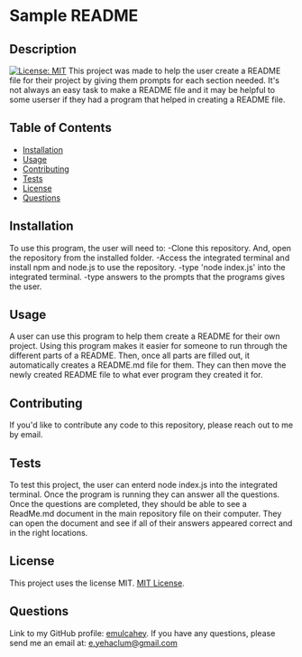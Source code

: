# Sample README
## Description
[![License: MIT](https://img.shields.io/badge/License-MIT-yellow.svg)](https://opensource.org/licenses/MIT)
This project was made to help the user create a README file for their project by giving them prompts for each section needed. It's not always an easy task to make a README file and it may be helpful to some userser if they had a program that helped in creating a README file.

## Table of Contents
* [Installation](#installation)
* [Usage](#usage)
* [Contributing](#contributing)
* [Tests](#tests)
* [License](#license)
* [Questions](#questions)

## Installation
To use this program, the user will need to: -Clone this repository. And, open the repository from the installed folder. -Access the integrated terminal and install npm and node.js to use the repository. -type 'node index.js' into the integrated terminal. -type answers to the prompts that the programs gives the user.

## Usage
A user can use this program to help them create a README for their own project. Using this program makes it easier for someone to run through the different parts of a README. Then, once all parts are filled out, it automatically creates a README.md file for them. They can then move the newly created README file to what ever program they created it for.

## Contributing
If you'd like to contribute any code to this repository, please reach out to me by email.

## Tests
To test this project, the user can enterd node index.js into the integrated terminal. Once the program is running they can answer all the questions. Once the questions are completed, they should be able to see a ReadMe.md document in the main repository file on their computer. They can open the document and see if all of their answers appeared correct and in the right locations.

## License
This project uses the license MIT. [MIT License](https://opensource.org/licenses/MIT).

## Questions
Link to my GitHub profile: [emulcahey](https://github.com/emulcahey). 
If you have any questions, please send me an email at: e.yehaclum@gmail.com

